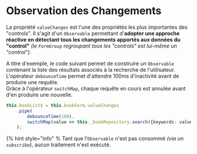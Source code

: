 # Observation des Changements

La propriété `valueChanges` est l'une des propriétés les plus importantes des "controls". Il s'agit d'un `Observable` permettant d'**adopter une approche réactive en détectant tous les changements apportés aux données du "control"** _\(le `FormGroup` regroupant tous les "controls" est lui-même un "control"\)_.

A titre d'exemple, le code suivant permet de construire un `Observable` contenant la liste des résultats associés à la recherche de l'utilisateur.  
L'opérateur `debounceTime` permet d'attendre 100ms d'inactivité avant de produire une requête.  
Grâce à l'opérateur `switchMap`, chaque requête en cours est annulée avant d'en produire une nouvelle.

```typescript
this.bookList$ = this.bookForm.valueChanges
    .pipe(
        debounceTime(100),
        switchMap(value => this._bookRepository.search({keywords: value.title}))
    );
```

{% hint style="info" %
Tant que l'`Observable` n'est pas consommé _\(via un `subscribe`\)_, aucun traitement n'est exécuté.




